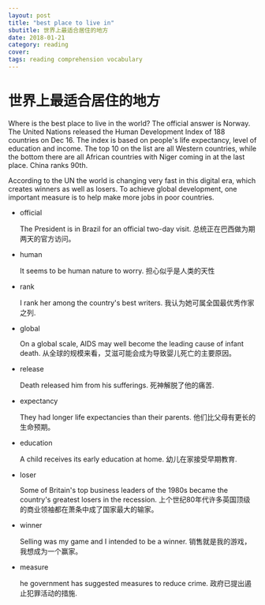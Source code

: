 ```yaml
---
layout: post
title: "best place to live in"
sbutitle: 世界上最适合居住的地方 
date: 2018-01-21
category: reading
cover: 
tags: reading comprehension vocabulary
---
```


# 世界上最适合居住的地方

Where is the best place to live in the world? The official answer is Norway. The United Nations released the Human Development Index of 188 countries on Dec 16. The index is based on people's life expectancy, level of education and income. The top 10 on the list are all Western countries, while the bottom there are all African countries with Niger coming in at the last place. China ranks 90th.

According to the UN the world is changing very fast in this digital era, which creates winners as well as losers. To achieve global development, one important measure is to help make more jobs in poor countries.

* official
  
  The President is in Brazil for an official two-day visit.
  总统正在巴西做为期两天的官方访问。

* human
  
  It seems to be human nature to worry.
  担心似乎是人类的天性

* rank

  I rank her among the country's best writers. 
  我认为她可属全国最优秀作家之列. 

* global
  
  On a global scale, AIDS may well become the leading cause of infant death.
  从全球的规模来看，艾滋可能会成为导致婴儿死亡的主要原因。

* release

  Death released him from his sufferings. 
  死神解脱了他的痛苦. 

* expectancy

  They had longer life expectancies than their parents.
  他们比父母有更长的生命预期。

* education

  A child receives its early education at home. 
  幼儿在家接受早期教育.

* loser

  Some of Britain's top business leaders of the 1980s became the country's greatest losers in the recession.
  上个世纪80年代许多英国顶级的商业领袖都在萧条中成了国家最大的输家。

* winner
  
  Selling was my game and I intended to be a winner.
  销售就是我的游戏，我想成为一个赢家。

* measure
 
  he government has suggested measures to reduce crime. 
  政府已提出遏止犯罪活动的措施.


